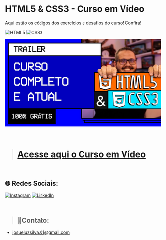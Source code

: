 # HTML5 & CSS3 - Curso em Vídeo
Aqui estão os códigos dos exercícios e desafios do curso! Confira!



![HTML5](https://img.shields.io/badge/html5-%23E34F26.svg?style=for-the-badge&logo=html5&logoColor=white) ![CSS3](https://img.shields.io/badge/css3-%231572B6.svg?style=for-the-badge&logo=css3&logoColor=white)

![Preview](./capa-repo-guana/html-css-thumb1.jpg)

<br>

># <a href="https://www.cursoemvideo.com/">Acesse aqui o Curso em Vídeo<a>

<br>

## 🌐 Redes Sociais:
[![Instagram](https://img.shields.io/badge/Instagram-%23E4405F.svg?logo=Instagram&logoColor=white)](https://instagram.com/josueluzsilva.01) [![LinkedIn](https://img.shields.io/badge/LinkedIn-%230077B5.svg?logo=linkedin&logoColor=white)](https://linkedin.com/in/josuedev) 

<br>

>## 📩Contato:
- josueluzsilva.01@gmail.com

